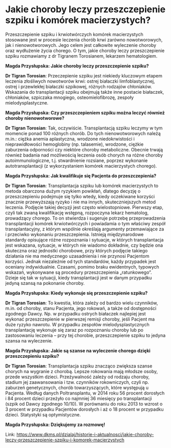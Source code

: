 # Jakie choroby leczy przeszczepienie szpiku i komórek macierzystych?

Przeszczepienie szpiku i krwiotwórczych komórek macierzystych stosowane jest w procesie leczenia chorób krwi zarówno nowotworowych, jak i nienowotworowych. Jego celem jest całkowite wyleczenie choroby oraz wydłużenie życia chorego. O tym, jakie choroby leczy przeszczepienie szpiku rozmawiamy z dr Tigranem Torosianem, lekarzem hematologiem.


**Magda Przysłupska: Jakie choroby leczy przeszczepienie szpiku?**


**Dr Tigran Torosian**: Przeczepienie szpiku jest niekiedy kluczowym etapem leczenia złośliwych nowotworów krwi: ostrej białaczki limfoblastycznej, ostrej i przewlekłej białaczki szpikowej, różnych rodzajów chłoniaków. Wskazania do transplantacji szpiku obejmują także inne postacie białaczek, chłoniaków, szpiczaka mnogiego, osteomielofibrozę, zespoły mielodysplastyczne.


 


**Magda Przysłupska: Czy przeszczepieniem szpiku można leczyć również choroby nienowotworowe?**


**Dr Tigran Torosian**: Tak, oczywiście. Transplantacją szpiku leczymy w tym momencie ponad 100 różnych chorób. Do tych nienowotworowych należą m.in.: ciężka anemia aplastyczna, wrodzone niedokrwistości i nieprawidłowości hemoglobiny (np. talasemie), wrodzone, ciężkie zaburzenia odporności czy niektóre choroby metaboliczne. Obecnie trwają również badania nad możliwością leczenia osób chorych na różne choroby autoimmunologiczne, t.j. stwardnienie rozsiane, poprzez wykonanie autotransplantacji (z wykorzystaniem komórek macierzystych chorego).


 


**Magda Przysłupska: Jak kwalifikuje się Pacjenta do przeszczepienia?**


**Dr Tigran Torosian**: Transplantacja szpiku lub komórek macierzystych to metoda obarczona dużym ryzykiem powikłań, dlatego decyzję o przeszczepieniu podejmuje się tylko wtedy, kiedy oczekiwane korzyści znacznie przewyższają ryzyko i nie ma innych, skuteczniejszych metod leczenia. Podjęcie takiej decyzji jest często wielostopniowe. Pierwszy etap, czyli tak zwaną kwalifikację wstępną, rozpoczyna lekarz hematolog, prowadzący chorego. To on stwierdza i sugeruje potrzebę przeprowadzenia transplantacji komórek krwiotwórczych i powiadamia o tym właściwy zespół transplantacyjny, z którym wspólnie określają argumenty przemawiające za i przeciwko wykonaniu przeszczepienia. Istnieją międzynarodowe standardy opisujące różne rozpoznania i sytuacje, w których transplantacja jest wskazana, sytuacje, w których nie wiadomo dokładnie, czy będzie ona skuteczna oraz jednostki chorobowe, przy których podjęcie takiego działania nie ma medycznego uzasadnienia i nie przynosi Pacjentom korzyści. Jednak niezależnie od tych standardów, każdy przypadek jest oceniany indywidualnie. Czasami, pomimo braku ewidentnych, typowych wskazań, wykonywane są procedury przeszczepienia „ratunkowego”. Dzieje się tak w sytuacji, kiedy transplantacji jest w danym przypadku jedyną szansą na pokonanie choroby.


 


**Magda Przysłupska: Kiedy wykonuje się przeszczepienie szpiku?**


**Dr Tigran Torosian**: To kwestia, która zależy od bardzo wielu czynników, m.in. od choroby, stanu Pacjenta, jego rokowań, a także od dostępności zgodnego Dawcy. Np. w przypadku ostrych białaczek najlepiej jest wykonać przeszczepienie w pierwszej remisji choroby, jeśli Pacjent ma duże ryzyko nawrotu. W przypadku zespołów mielodysplastycznych transplantację wykonuje się zaraz po rozpoznaniu choroby lub po zastosowaniu leczenia – przy tej chorobie, przeszczepienie szpiku to jedyna szansa na wyleczenie. 


 


**Magda Przysłupska: Jakie są szanse na wyleczenie chorego dzięki przeszczepieniu szpiku?**


**Dr Tigran Torosian**: Transplantacja szpiku znacząco zwiększa szanse chorych na wygranie z chorobą. Lepsze rokowania mają młodsze osoby, przede wszystkim dzieci. Przeżywalność zależy od rodzaju choroby, stadium jej zaawansowania i tzw. czynników rokowniczych, czyli np. zaburzeń genetycznych, chorób towarzyszących, które występują u Pacjenta. Według danych Poltransplantu, w 2014 roku 56 procent dorosłych i 84 procent dzieci przeżyło co najmniej 36 miesięcy po transplantacji (szpik od Dawcy zgodnego 10/10\). W porównaniu do roku 2013 to wzrost o 3 procent w przypadku Pacjentów dorosłych i aż o 18 procent w przypadku dzieci. Statystyki są optymistyczne.


 


**Magda Przysłupska: Dziękujemy za rozmowę!**



Link: https://www.dkms.pl/dzialaj/historie-i-aktualnosci/jakie-choroby-leczy-przeszczepienie-szpiku-i-komorek-macierzystych
